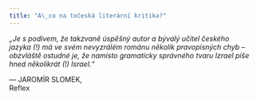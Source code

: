 ```yaml
---
title: "A\_co na točeská literární kritika?"
---
```


_„Je s podivem, že takzvaně úspěšný autor a bývalý učitel českého jazyka (!) má ve svém nevyzrálém románu několik pravopisných chyb – obzvláště ostudné je, že namísto gramaticky správného tvaru Izrael píše hned několikrát (!) Israel.“_

— JAROMÍR SLOMEK,  
Reflex
